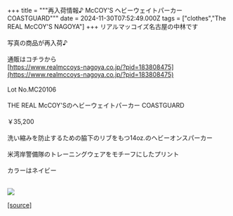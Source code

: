 +++
title = """再入荷情報♪ McCOY'S ヘビーウェイトパーカー COASTGUARD"""
date = 2024-11-30T07:52:49.000Z
tags = ["clothes","The REAL McCOY'S NAGOYA"]
+++
リアルマッコイズ名古屋の中林です  
   
写真の商品が再入荷♪  
   
通販はコチラから  
[https://www.realmccoys-nagoya.co.jp/?pid=183808475](https://www.realmccoys-nagoya.co.jp/?pid=183808475)  
   
Lot No.MC20106  
   
THE REAL McCOY'Sのヘビーウェイトパーカー COASTGUARD  
   
￥35,200  
   
洗い縮みを防止するための脇下のリブをもつ14oz.のヘビーオンスパーカー  
   
米湾岸警備隊のトレーニングウェアをモチーフにしたプリント  
   
カラーはネイビー  
 

[![](https://stat.ameba.jp/user_images/20241130/16/realmccoy-nagoya/53/3f/j/o1000100015516044466.jpg)](https://www.realmccoys-nagoya.co.jp/?pid=183808475)

[[source]](https://ameblo.jp/realmccoy-nagoya/entry-12876928722.html)

